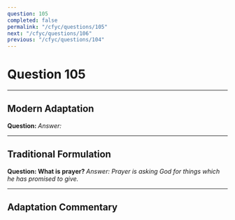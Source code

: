 ```yaml
---
question: 105
completed: false
permalink: "/cfyc/questions/105"
next: "/cfyc/questions/106"
previous: "/cfyc/questions/104"
---
```

# Question 105
---
## Modern Adaptation
<strong>
    Question:
</strong>

<em>
    Answer:
</em>

---
## Traditional Formulation
<strong>
    Question: What is prayer?
</strong>

<em>
    Answer: Prayer is asking God for things which he has promised to give.
</em>

---
## Adaptation Commentary
